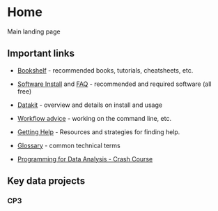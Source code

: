# Home
Main landing page

## Important links

* [Bookshelf](resources/bookshelf.md) - recommended books, tutorials, cheatsheets, etc.
* [Software Install](docs/tech_setup.md) and [FAQ](docs/tech_faq.md) - recommended and required software (all free)
* [Datakit](docs/datakit.md) - overview and details on install and usage
* [Workflow advice](docs/workflow_advice.md) - working on the command line, etc.

* [Getting Help](docs/getting_help.md) - Resources and strategies for finding help.
* [Glossary](docs/glossary.md) - common technical terms

* [Programming for Data Analysis - Crash Course](resources/course_main.md)

## Key data projects

### CP3


